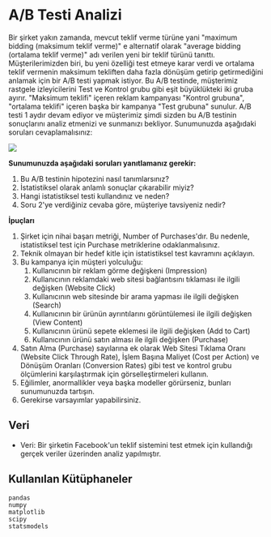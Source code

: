 # A/B Testi Analizi

Bir şirket yakın zamanda, mevcut teklif verme türüne yani "maximum bidding (maksimum teklif verme)" e alternatif olarak "average bidding (ortalama teklif verme)" adı verilen yeni bir teklif türünü tanıttı. Müşterilerimizden biri, bu yeni özelliği test etmeye karar verdi ve ortalama teklif vermenin maksimum tekliften daha fazla dönüşüm getirip getirmediğini anlamak için bir A/B testi yapmak istiyor. Bu A/B testinde, müşterimiz rastgele izleyicilerini Test ve Kontrol grubu gibi eşit büyüklükteki iki gruba ayırır. "Maksimum teklifi" içeren reklam kampanyası "Kontrol grubuna", "ortalama teklifi" içeren başka bir kampanya "Test grubuna" sunulur. A/B testi 1 aydır devam ediyor ve müşterimiz şimdi sizden bu A/B testinin sonuçlarını analiz etmenizi ve sunmanızı bekliyor. Sunumunuzda aşağıdaki soruları cevaplamalısınız:

![](https://www.startupnedir.com/wp-content/uploads/2018/06/ab-test-780x405.png)

**Sunumunuzda aşağıdaki soruları yanıtlamanız gerekir:**

1. Bu A/B testinin hipotezini nasıl tanımlarsınız?
2. İstatistiksel olarak anlamlı sonuçlar çıkarabilir miyiz?
3. Hangi istatistiksel testi kullandınız ve neden?
4. Soru 2'ye verdiğiniz cevaba göre, müşteriye tavsiyeniz nedir?

**İpuçları**
1. Şirket için nihai başarı metriği, Number of Purchases'dır. Bu nedenle, istatistiksel test için Purchase metriklerine odaklanmalısınız.
2. Teknik olmayan bir hedef kitle için istatistiksel test kavramını açıklayın.
3. Bu kampanya için müşteri yolculuğu:
    1. Kullanıcının bir reklam görme değişkeni (Impression)
    2. Kullanıcının reklamdaki web sitesi bağlantısını tıklaması ile ilgili değişken (Website Click)
    3. Kullanıcının web sitesinde bir arama yapması ile ilgili değişken (Search)
    4. Kullanıcının bir ürünün ayrıntılarını görüntülemesi ile ilgili değişken (View Content)
    5. Kullanıcının ürünü sepete eklemesi ile ilgili değişken (Add to Cart)
    6. Kullanıcının ürünü satın alması ile ilgili değişken (Purchase)
4. Satın Alma (Purchase) sayılarına ek olarak Web Sitesi Tıklama Oranı (Website Click Through Rate), İşlem Başına Maliyet (Cost per Action) ve Dönüşüm Oranları (Conversion Rates) gibi test ve kontrol grubu ölçümlerini karşılaştırmak için görselleştirmeleri kullanın.
5. Eğilimler, anormallikler veya başka modeller görürseniz, bunları sunumunuzda tartışın.
6. Gerekirse varsayımlar yapabilirsiniz.

## Veri

- Veri: Bir şirketin Facebook'un teklif sistemini test etmek için kullandığı gerçek veriler üzerinden analiz yapılmıştır.

## Kullanılan Kütüphaneler

```
pandas
numpy
matplotlib
scipy
statsmodels
```

